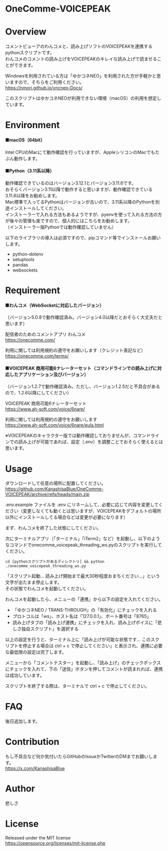 # OneComme-VOICEPEAK

# Overview

コメントビューアのわんコメと、読み上げソフトのVOICEPEAKを連携するpythonスクリプトです。  
わんコメのコメントの読み上げをVOICEPEAKのキレイな読み上げで読ませることができます。  

Windowsを利用されている方は「ゆかコネNEO」を利用された方が手軽かと思いますので、そちらをご利用ください。  
https://nmori.github.io/yncneo-Docs/

このスクリプトはゆかコネNEOが利用できない環境（macOS）の利用を想定しています。

# Environment

#### ■macOS（64bit）  
Intel CPUのMacにて動作確認を行っていますが、AppleシリコンのMacでもたぶん動作します。  

#### ■Python（3.11系以降）
動作確認できているのはバージョン3.12.1とバージョン3.11.6です。  
おそらくバージョン3.11以降で動作すると思いますが、動作確認できている3.11.6以降をお勧めします。  
Mac標準で入ってるPythonはバージョンが古いので、3.11系以降のPythonを別途インストールしてください。  
インストーラーで入れる方法もあるようですが、pyenvを使って入れる方法の方が後々の管理も楽ですので、個人的にはこちらをお勧めします。  
（インストーラー版Pythonでは動作確認していません）

以下のライブラリの導入は必須ですので、pipコマンド等でインストールお願いします。

- python-dotenv
- setuptools
- pandas
- websockets

# Requirement

#### ■わんコメ（WebSocketに対応したバージョン）
（バージョン5.0.8で動作確認済み。バージョン4.0以降だとおそらく大丈夫だと思います）  

配信者のためのコメントアプリ わんコメ  
https://onecomme.com/

利用に関しては利用規約の遵守をお願いします（クレジット表記など）  
https://onecomme.com/terms/

#### ■VOICEPEAK 商用可能6ナレーターセット（コマンドラインでの読み上げに対応したアプリケーション及びバージョン）
（バージョン1.2.7で動作確認済み。ただし、バージョン1.2.5だと不具合があるので、1.2.6以降にしてください）

VOICEPEAK 商用可能6ナレーターセット  
https://www.ah-soft.com/voice/6nare/

利用に関しては利用規約の遵守をお願いします  
https://www.ah-soft.com/voice/6nare/eula.html

※VOICEPEAKのキャラクター版では動作確認しておりませんが、コマンドラインでの読み上げが可能であれば、設定（.env）を調整ことでおそらく使えるとは思います。

# Usage

ダウンロードして任意の場所に配置してください。  
https://github.com/KanashisaBlue/OneComme-VOICEPEAK/archive/refs/heads/main.zip

.env.example ファイルを .env にリネームして、必要に応じて内容を変更してください（変更しなくても動くとは思いますが、VOICEPEAKをデフォルトの場所以外にインストールしてる場合などは変更が必要になります）  

まず、わんコメを終了した状態にしてください。  

次にターミナルアプリ（「ターミナル」「iTerm2」など）を起動し、以下のようなコマンドでonecomme_voicepeak_threading_ws.pyのスクリプトを実行してください。

`cd [pythonスクリプトがあるディレクトリ] && python ./onecomme_voicepeak_threading_ws.py`

「スクリプト起動... 読み上げ開始まで最大30秒程度おまちください...」という文字が出たまま停止します。  
その状態でわんコメを起動してください。

わんコメを起動したら、メニューの「連携」から以下の設定を入れてください。  

- 「ゆかコネNEO / TRANS-THROUGH」の「有効化」にチェックを入れる
- プロトコルは「ws」、ホスト名は「127.0.0.1」、ポート番号は「8765」
- 読み上げタブの「読み上げ連携」にチェックを入れ、読み上げボイスに「悲しさ独自スクリプト」を選択する

以上の設定を行うと、ターミナル上に「読み上げが可能な状態です... このスクリプトを停止する場合は ctrl + c で停止してください」と表示され、連携に必要な最低限の設定は完了します。

メニューから「コメントテスター」を起動し、「読み上げ」のチェックボックスにチェックを入れて、下の「送信」ボタンを押してコメントが読まれれば、連携は成功しています。  

スクリプトを終了する際は、ターミナルで ctrl + c で停止してください。

# FAQ

後日追加します。

# Contribution

もし不具合など何か気付いたらGitHubのIssueかTwitterのDMまでお願いします。  
https://x.com/KanashisaBlue

# Author

悲しさ

# License

Released under the MIT license  
https://opensource.org/licenses/mit-license.php

